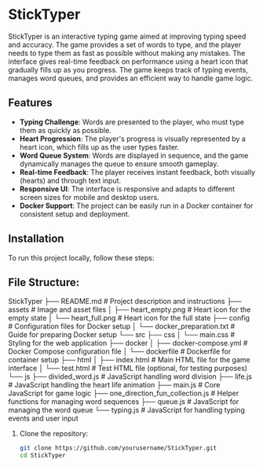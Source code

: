 # StickTyper

StickTyper is an interactive typing game aimed at improving typing speed and accuracy. The game provides a set of words to type, and the player needs to type them as fast as possible without making any mistakes. The interface gives real-time feedback on performance using a heart icon that gradually fills up as you progress. The game keeps track of typing events, manages word queues, and provides an efficient way to handle game logic.

## Features

- **Typing Challenge**: Words are presented to the player, who must type them as quickly as possible.
- **Heart Progression**: The player's progress is visually represented by a heart icon, which fills up as the user types faster.
- **Word Queue System**: Words are displayed in sequence, and the game dynamically manages the queue to ensure smooth gameplay.
- **Real-time Feedback**: The player receives instant feedback, both visually (hearts) and through text input.
- **Responsive UI**: The interface is responsive and adapts to different screen sizes for mobile and desktop users.
- **Docker Support**: The project can be easily run in a Docker container for consistent setup and deployment.

## Installation

To run this project locally, follow these steps:

## File Structure:

StickTyper
├── README.md                                 # Project description and instructions
├── assets                                    # Image and asset files
│   ├── heart_empty.png                       # Heart icon for the empty state
│   └── heart_full.png                        # Heart icon for the full state
├── config                                    # Configuration files for Docker setup
│   └── docker_preparation.txt                # Guide for preparing Docker setup
└── src
    ├── css
    │   └── main.css                          # Styling for the web application
    ├── docker
    │   ├── docker-compose.yml                # Docker Compose configuration file
    │   └── dockerfile                        # Dockerfile for container setup
    ├── html
    │   ├── index.html                        # Main HTML file for the game interface
    │   └── test.html                         # Test HTML file (optional, for testing purposes)
    └── js
        ├── divided_word.js                   # JavaScript handling word division
        ├── life.js                           # JavaScript handling the heart life animation
        ├── main.js                           # Core JavaScript for game logic
        ├── one_direction_fun_collection.js    # Helper functions for managing word sequences
        ├── queue.js                          # JavaScript for managing the word queue
        └── typing.js                         # JavaScript for handling typing events and user input


1. Clone the repository:

   ```bash
   git clone https://github.com/yourusername/StickTyper.git
   cd StickTyper
